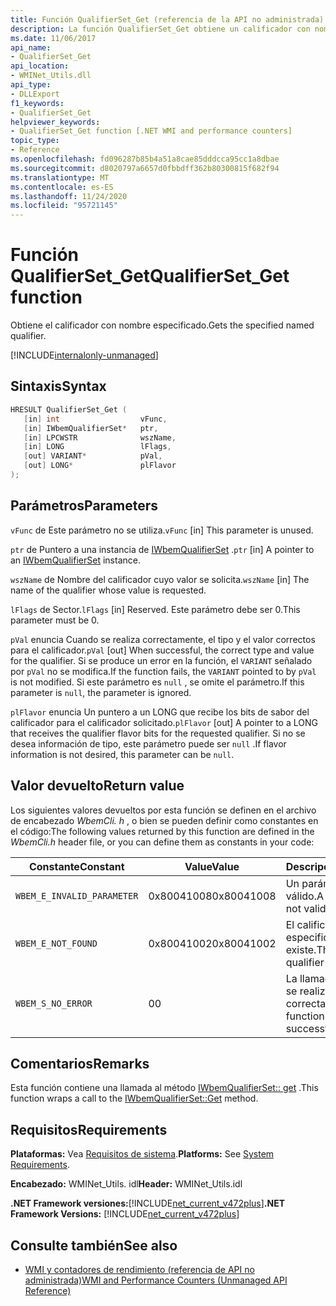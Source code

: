```yaml
---
title: Función QualifierSet_Get (referencia de la API no administrada)
description: La función QualifierSet_Get obtiene un calificador con nombre.
ms.date: 11/06/2017
api_name:
- QualifierSet_Get
api_location:
- WMINet_Utils.dll
api_type:
- DLLExport
f1_keywords:
- QualifierSet_Get
helpviewer_keywords:
- QualifierSet_Get function [.NET WMI and performance counters]
topic_type:
- Reference
ms.openlocfilehash: fd096287b85b4a51a8cae85dddcca95cc1a8dbae
ms.sourcegitcommit: d8020797a6657d0fbbdff362b80300815f682f94
ms.translationtype: MT
ms.contentlocale: es-ES
ms.lasthandoff: 11/24/2020
ms.locfileid: "95721145"
---
```

# <a name="qualifierset_get-function"></a><span data-ttu-id="f301f-103">Función QualifierSet_Get</span><span class="sxs-lookup"><span data-stu-id="f301f-103">QualifierSet_Get function</span></span>

<span data-ttu-id="f301f-104">Obtiene el calificador con nombre especificado.</span><span class="sxs-lookup"><span data-stu-id="f301f-104">Gets the specified named qualifier.</span></span>  

[!INCLUDE[internalonly-unmanaged](../../../../includes/internalonly-unmanaged.md)]
  
## <a name="syntax"></a><span data-ttu-id="f301f-105">Sintaxis</span><span class="sxs-lookup"><span data-stu-id="f301f-105">Syntax</span></span>  
  
```cpp  
HRESULT QualifierSet_Get (
   [in] int                  vFunc,
   [in] IWbemQualifierSet*   ptr,
   [in] LPCWSTR              wszName,
   [in] LONG                 lFlags,
   [out] VARIANT*            pVal,
   [out] LONG*               plFlavor
);
```  

## <a name="parameters"></a><span data-ttu-id="f301f-106">Parámetros</span><span class="sxs-lookup"><span data-stu-id="f301f-106">Parameters</span></span>

<span data-ttu-id="f301f-107">`vFunc` de Este parámetro no se utiliza.</span><span class="sxs-lookup"><span data-stu-id="f301f-107">`vFunc` [in] This parameter is unused.</span></span>

<span data-ttu-id="f301f-108">`ptr` de Puntero a una instancia de [IWbemQualifierSet](/windows/desktop/api/wbemcli/nn-wbemcli-iwbemqualifierset) .</span><span class="sxs-lookup"><span data-stu-id="f301f-108">`ptr` [in] A pointer to an [IWbemQualifierSet](/windows/desktop/api/wbemcli/nn-wbemcli-iwbemqualifierset) instance.</span></span>

<span data-ttu-id="f301f-109">`wszName` de Nombre del calificador cuyo valor se solicita.</span><span class="sxs-lookup"><span data-stu-id="f301f-109">`wszName` [in] The name of the qualifier whose value is requested.</span></span>

<span data-ttu-id="f301f-110">`lFlags` de Sector.</span><span class="sxs-lookup"><span data-stu-id="f301f-110">`lFlags` [in] Reserved.</span></span> <span data-ttu-id="f301f-111">Este parámetro debe ser 0.</span><span class="sxs-lookup"><span data-stu-id="f301f-111">This parameter must be 0.</span></span>

<span data-ttu-id="f301f-112">`pVal` enuncia Cuando se realiza correctamente, el tipo y el valor correctos para el calificador.</span><span class="sxs-lookup"><span data-stu-id="f301f-112">`pVal` [out] When successful, the correct type and value for the qualifier.</span></span> <span data-ttu-id="f301f-113">Si se produce un error en la función, el `VARIANT` señalado por `pVal` no se modifica.</span><span class="sxs-lookup"><span data-stu-id="f301f-113">If the function fails, the `VARIANT` pointed to by `pVal` is not modified.</span></span> <span data-ttu-id="f301f-114">Si este parámetro es `null` , se omite el parámetro.</span><span class="sxs-lookup"><span data-stu-id="f301f-114">If this parameter is `null`, the parameter is ignored.</span></span>

<span data-ttu-id="f301f-115">`plFlavor` enuncia Un puntero a un LONG que recibe los bits de sabor del calificador para el calificador solicitado.</span><span class="sxs-lookup"><span data-stu-id="f301f-115">`plFlavor` [out] A pointer to a LONG that receives the qualifier flavor bits for the requested qualifier.</span></span> <span data-ttu-id="f301f-116">Si no se desea información de tipo, este parámetro puede ser `null` .</span><span class="sxs-lookup"><span data-stu-id="f301f-116">If flavor information is not desired, this parameter can be `null`.</span></span>

## <a name="return-value"></a><span data-ttu-id="f301f-117">Valor devuelto</span><span class="sxs-lookup"><span data-stu-id="f301f-117">Return value</span></span>

<span data-ttu-id="f301f-118">Los siguientes valores devueltos por esta función se definen en el archivo de encabezado *WbemCli. h* , o bien se pueden definir como constantes en el código:</span><span class="sxs-lookup"><span data-stu-id="f301f-118">The following values returned by this function are defined in the *WbemCli.h* header file, or you can define them as constants in your code:</span></span>

|<span data-ttu-id="f301f-119">Constante</span><span class="sxs-lookup"><span data-stu-id="f301f-119">Constant</span></span>  |<span data-ttu-id="f301f-120">Value</span><span class="sxs-lookup"><span data-stu-id="f301f-120">Value</span></span>  |<span data-ttu-id="f301f-121">Descripción</span><span class="sxs-lookup"><span data-stu-id="f301f-121">Description</span></span>  |
|---------|---------|---------|
|`WBEM_E_INVALID_PARAMETER` | <span data-ttu-id="f301f-122">0x80041008</span><span class="sxs-lookup"><span data-stu-id="f301f-122">0x80041008</span></span> | <span data-ttu-id="f301f-123">Un parámetro no es válido.</span><span class="sxs-lookup"><span data-stu-id="f301f-123">A parameter is not valid.</span></span> |
|`WBEM_E_NOT_FOUND` | <span data-ttu-id="f301f-124">0x80041002</span><span class="sxs-lookup"><span data-stu-id="f301f-124">0x80041002</span></span> | <span data-ttu-id="f301f-125">El calificador especificado no existe.</span><span class="sxs-lookup"><span data-stu-id="f301f-125">The specified qualifier does not exist.</span></span> |
|`WBEM_S_NO_ERROR` | <span data-ttu-id="f301f-126">0</span><span class="sxs-lookup"><span data-stu-id="f301f-126">0</span></span> | <span data-ttu-id="f301f-127">La llamada de función se realizó correctamente.</span><span class="sxs-lookup"><span data-stu-id="f301f-127">The function call was successful.</span></span>  |
  
## <a name="remarks"></a><span data-ttu-id="f301f-128">Comentarios</span><span class="sxs-lookup"><span data-stu-id="f301f-128">Remarks</span></span>

<span data-ttu-id="f301f-129">Esta función contiene una llamada al método [IWbemQualifierSet:: get](/windows/desktop/api/wbemcli/nf-wbemcli-iwbemqualifierset-get) .</span><span class="sxs-lookup"><span data-stu-id="f301f-129">This function wraps a call to the [IWbemQualifierSet::Get](/windows/desktop/api/wbemcli/nf-wbemcli-iwbemqualifierset-get) method.</span></span>

## <a name="requirements"></a><span data-ttu-id="f301f-130">Requisitos</span><span class="sxs-lookup"><span data-stu-id="f301f-130">Requirements</span></span>  

 <span data-ttu-id="f301f-131">**Plataformas:** Vea [Requisitos de sistema](../../get-started/system-requirements.md).</span><span class="sxs-lookup"><span data-stu-id="f301f-131">**Platforms:** See [System Requirements](../../get-started/system-requirements.md).</span></span>  
  
 <span data-ttu-id="f301f-132">**Encabezado:** WMINet_Utils. idl</span><span class="sxs-lookup"><span data-stu-id="f301f-132">**Header:** WMINet_Utils.idl</span></span>  
  
 <span data-ttu-id="f301f-133">**.NET Framework versiones:**[!INCLUDE[net_current_v472plus](../../../../includes/net-current-v472plus.md)]</span><span class="sxs-lookup"><span data-stu-id="f301f-133">**.NET Framework Versions:** [!INCLUDE[net_current_v472plus](../../../../includes/net-current-v472plus.md)]</span></span>  
  
## <a name="see-also"></a><span data-ttu-id="f301f-134">Consulte también</span><span class="sxs-lookup"><span data-stu-id="f301f-134">See also</span></span>

- [<span data-ttu-id="f301f-135">WMI y contadores de rendimiento (referencia de API no administrada)</span><span class="sxs-lookup"><span data-stu-id="f301f-135">WMI and Performance Counters (Unmanaged API Reference)</span></span>](index.md)
